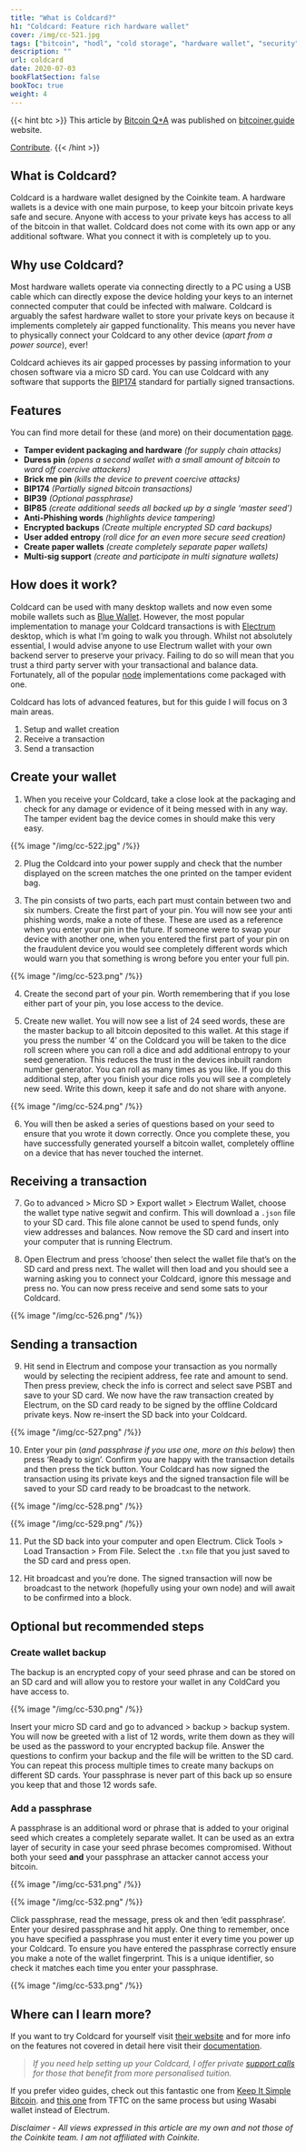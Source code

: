 ```yaml
---
title: "What is Coldcard?"
h1: "Coldcard: Feature rich hardware wallet"
cover: /img/cc-521.jpg
tags: ["bitcoin", "hodl", "cold storage", "hardware wallet", "security"]
description: ""
url: coldcard
date: 2020-07-03
bookFlatSection: false
bookToc: true
weight: 4
---
```


{{< hint btc >}}
This article by [Bitcoin Q+A](https://twitter.com/BitcoinQ_A) was published on [bitcoiner.guide](https://bitcoiner.guide/coldcard) website.

[Contribute](/contribute/).
{{< /hint >}}

## What is Coldcard?

Coldcard is a hardware wallet designed by the Coinkite team. A hardware wallets is a device with one main purpose, to keep your bitcoin private keys safe and secure. Anyone with access to your private keys has access to all of the bitcoin in that wallet. Coldcard does not come with its own app or any additional software. What you connect it with is completely up to you.

## Why use Coldcard?

Most hardware wallets operate via connecting directly to a PC using a USB cable which can directly expose the device holding your keys to an internet connected computer that could be infected with malware. Coldcard is arguably the safest hardware wallet to store your private keys on because it implements completely air gapped functionality. This means you never have to physically connect your Coldcard to any other device (_apart from a power source_), ever!

Coldcard achieves its air gapped processes by passing information to your chosen software via a micro SD card. You can use Coldcard with any software that supports the [BIP174](https://en.bitcoin.it/wiki/BIP_0174) standard for partially signed transactions.

## Features

You can find more detail for these (and more) on their documentation [page](https://coldcardwallet.com/docs/).

- **Tamper evident packaging and hardware** _(for supply chain attacks)_
- **Duress pin** _(opens a second wallet with a small amount of bitcoin to ward off coercive attackers)_
- **Brick me pin** _(kills the device to prevent coercive attacks)_
- **BIP174** _(Partially signed bitcoin transactions)_
- **BIP39** _(Optional passphrase)_
- **BIP85** _(create additional seeds all backed up by a single ‘master seed’)_
- **Anti-Phishing words** _(highlights device tampering)_
- **Encrypted backups** _(Create multiple encrypted SD card backups)_
- **User added entropy** _(roll dice for an even more secure seed creation)_
- **Create paper wallets** _(create completely separate paper wallets)_
- **Multi-sig support** _(create and participate in multi signature wallets)_

## How does it work?

Coldcard can be used with many desktop wallets and now even some mobile wallets such as [Blue Wallet](https://bluewallet.io/watch-only/). However, the most popular implementation to manage your Coldcard transactions is with [Electrum](https://electrum.org/#home) desktop, which is what I’m going to walk you through. Whilst not absolutely essential, I would advise anyone to use Electrum wallet with your own backend server to preserve your privacy. Failing to do so will mean that you trust a third party server with your transactional and balance data. Fortunately, all of the popular [node](https://bitcoiner.guide/node) implementations come packaged with one.

Coldcard has lots of advanced features, but for this guide I will focus on 3 main areas.

1. Setup and wallet creation
2. Receive a transaction
3. Send a transaction

## Create your wallet

1. When you receive your Coldcard, take a close look at the packaging and check for any damage or evidence of it being messed with in any way. The tamper evident bag the device comes in should make this very easy.

{{% image "/img/cc-522.jpg" /%}}

2. Plug the Coldcard into your power supply and check that the number displayed on the screen matches the one printed on the tamper evident bag.

3. The pin consists of two parts, each part must contain between two and six numbers. Create the first part of your pin. You will now see your anti phishing words, make a note of these. These are used as a reference when you enter your pin in the future. If someone were to swap your device with another one, when you entered the first part of your pin on the fraudulent device you would see completely different words which would warn you that something is wrong before you enter your full pin.

{{% image "/img/cc-523.png" /%}}

4. Create the second part of your pin. Worth remembering that if you lose either part of your pin, you lose access to the device.

5. Create new wallet. You will now see a list of 24 seed words, these are the master backup to all bitcoin deposited to this wallet. At this stage if you press the number ‘4’ on the Coldcard you will be taken to the dice roll screen where you can roll a dice and add additional entropy to your seed generation. This reduces the trust in the devices inbuilt random number generator. You can roll as many times as you like. If you do this additional step, after you finish your dice rolls you will see a completely new seed. Write this down, keep it safe and do not share with anyone.

{{% image "/img/cc-524.png" /%}}

6. You will then be asked a series of questions based on your seed to ensure that you wrote it down correctly. Once you complete these, you have successfully generated yourself a bitcoin wallet, completely offline on a device that has never touched the internet.

## Receiving a transaction

7. Go to advanced > Micro SD > Export wallet > Electrum Wallet, choose the wallet type native segwit and confirm. This will download a `.json` file to your SD card. This file alone cannot be used to spend funds, only view addresses and balances. Now remove the SD card and insert into your computer that is running Electrum.

8. Open Electrum and press ‘choose’ then select the wallet file that’s on the SD card and press next. The wallet will then load and you should see a warning asking you to connect your Coldcard, ignore this message and press no. You can now press receive and send some sats to your Coldcard.

{{% image "/img/cc-526.png" /%}}

## Sending a transaction

9. Hit send in Electrum and compose your transaction as you normally would by selecting the recipient address, fee rate and amount to send. Then press preview, check the info is correct and select save PSBT and save to your SD card. We now have the raw transaction created by Electrum, on the SD card ready to be signed by the offline Coldcard private keys. Now re-insert the SD back into your Coldcard.

{{% image "/img/cc-527.png" /%}}

10. Enter your pin (_and passphrase if you use one, more on this below_) then press ‘Ready to sign’. Confirm you are happy with the transaction details and then press the tick button. Your Coldcard has now signed the transaction using its private keys and the signed transaction file will be saved to your SD card ready to be broadcast to the network.

{{% image "/img/cc-528.png" /%}}

{{% image "/img/cc-529.png" /%}}

11. Put the SD back into your computer and open Electrum. Click Tools > Load Transaction > From File. Select the `.txn` file that you just saved to the SD card and press open.

12. Hit broadcast and you’re done. The signed transaction will now be broadcast to the network (hopefully using your own node) and will await to be confirmed into a block.

## Optional but recommended steps

### Create wallet backup

The backup is an encrypted copy of your seed phrase and can be stored on an SD card and will allow you to restore your wallet in any ColdCard you have access to.

{{% image "/img/cc-530.png" /%}}

Insert your micro SD card and go to advanced > backup > backup system. You will now be greeted with a list of 12 words, write them down as they will be used as the password to your encrypted backup file. Answer the questions to confirm your backup and the file will be written to the SD card. You can repeat this process multiple times to create many backups on different SD cards. Your passphrase is never part of this back up so ensure you keep that and those 12 words safe.

### Add a passphrase

A passphrase is an additional word or phrase that is added to your original seed which creates a completely separate wallet. It can be used as an extra layer of security in case your seed phrase becomes compromised. Without both your seed **and** your passphrase an attacker cannot access your bitcoin.

{{% image "/img/cc-531.png" /%}}

{{% image "/img/cc-532.png" /%}}

Click passphrase, read the message, press ok and then ‘edit passphrase’. Enter your desired passphrase and hit apply. One thing to remember, once you have specified a passphrase you must enter it every time you power up your Coldcard. To ensure you have entered the passphrase correctly ensure you make a note of the wallet fingerprint. This is a unique identifier, so check it matches each time you enter your passphrase.

{{% image "/img/cc-533.png" /%}}

## Where can I learn more?

If you want to try Coldcard for yourself visit [their website](https://coldcardwallet.com/) and for more info on the features not covered in detail here visit their [documentation](https://coldcardwallet.com/docs/).

> *If you need help setting up your Coldcard, I offer private [support calls](https://bitcoiner.guide/support) for those that benefit from more personalised tuition.*

If you prefer video guides, check out this fantastic one from [Keep It Simple Bitcoin](https://www.keepitsimplebitcoin.com/coldcard-1/). and [this one](https://youtu.be/sM2uhyROpAQ) from TFTC on the same process but using Wasabi wallet instead of Electrum.

_Disclaimer - All views expressed in this article are my own and not those of the Coinkite team. I am not affiliated with Coinkite._
